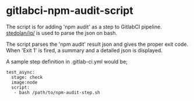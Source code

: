 # gitlabci-npm-audit-script
The script is for adding 'npm audit' as a step to GitlabCI pipeline. [stedolan/jq/](https://github.com/stedolan/jq/) is used to parse the json on bash.

The script parses the 'npm audit' result json and gives the proper exit code. When 'Exit 1' is fired, a summary and a detailed json is displayed.

A sample step definition in .gitlab-ci.yml would be;

```
test_async:
  stage: check
  image:node
  script:
   - bash /path/to/npm-audit-step.sh
```
